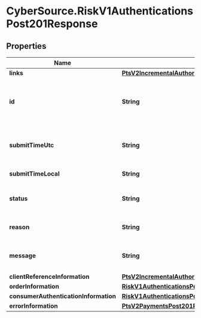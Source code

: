 # CyberSource.RiskV1AuthenticationsPost201Response

## Properties
Name | Type | Description | Notes
------------ | ------------- | ------------- | -------------
**links** | [**PtsV2IncrementalAuthorizationPatch201ResponseLinks**](PtsV2IncrementalAuthorizationPatch201ResponseLinks.md) |  | [optional] 
**id** | **String** | An unique identification number assigned by CyberSource to identify the submitted request. It is also appended to the endpoint of the resource.  On incremental authorizations, this value with be the same as the identification number returned in the original authorization response.  | [optional] 
**submitTimeUtc** | **String** | Time of request in UTC. Format: &#x60;YYYY-MM-DDThh:mm:ssZ&#x60; Example &#x60;2016-08-11T22:47:57Z&#x60; equals August 11, 2016, at 22:47:57 (10:47:57 p.m.). The &#x60;T&#x60; separates the date and the time. The &#x60;Z&#x60; indicates UTC.  | [optional] 
**submitTimeLocal** | **String** | Time that the transaction was submitted in local time. | [optional] 
**status** | **String** | The status for payerAuthentication 201 enroll and validate calls. Possible values are: - AUTHENTICATION_SUCCESSFUL - PENDING_AUTHENTICATION  | [optional] 
**reason** | **String** | The reason of the status. Possible values are: - Authentication_Completed_Or_Skipped_Sucessfully - Pending_Authentication  | [optional] 
**message** | **String** | The message describing the reason of the status. Value is: - The cardholder is enrolled in Payer Authentication. Please authenticate the cardholder before continuing with the transaction.  | [optional] 
**clientReferenceInformation** | [**PtsV2IncrementalAuthorizationPatch201ResponseClientReferenceInformation**](PtsV2IncrementalAuthorizationPatch201ResponseClientReferenceInformation.md) |  | [optional] 
**orderInformation** | [**RiskV1AuthenticationsPost201ResponseOrderInformation**](RiskV1AuthenticationsPost201ResponseOrderInformation.md) |  | [optional] 
**consumerAuthenticationInformation** | [**RiskV1AuthenticationsPost201ResponseConsumerAuthenticationInformation**](RiskV1AuthenticationsPost201ResponseConsumerAuthenticationInformation.md) |  | [optional] 
**errorInformation** | [**PtsV2PaymentsPost201ResponseErrorInformation**](PtsV2PaymentsPost201ResponseErrorInformation.md) |  | [optional] 


